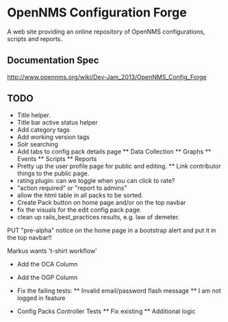 # OpenNMS Configuration Forge

A web site providing an online repository of OpenNMS configurations, scripts and reports.

## Documentation Spec

http://www.opennms.org/wiki/Dev-Jam_2013/OpenNMS_Config_Forge

## TODO

* Title helper.
* Title bar active status helper
* Add category tags
* Add working version tags
* Solr searching
* Add tabs to config pack details page
** Data Collection
** Graphs
** Events
** Scripts
** Reports
* Pretty up the user profile page for public and editing.
** Link contributor things to the public page.
* rating plugin: can we toggle when you can click to rate?
* "action required" or "report to admins"
* allow the html table in all packs to be sorted.
* Create Pack button on home page and/or on the top navbar
* fix the visuals for the edit config pack page.
* clean up rails_best_practices results, e.g. law of demeter.

PUT "pre-alpha" notice on the home page in a bootstrap alert and put it in the top navbar!!

Markus wants 't-shirt workflow'

* Add the OCA Column
* Add the OGP Column

* Fix the failing tests:
** Invalid email/password flash message
** I am not logged in feature
* Config Packs Controller Tests
** Fix existing
** Additional logic

